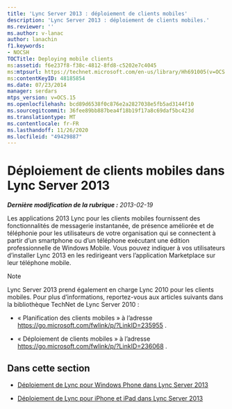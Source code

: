 ```yaml
---
title: 'Lync Server 2013 : déploiement de clients mobiles'
description: 'Lync Server 2013 : déploiement de clients mobiles.'
ms.reviewer: ''
ms.author: v-lanac
author: lanachin
f1.keywords:
- NOCSH
TOCTitle: Deploying mobile clients
ms:assetid: f6e237f8-f38c-4812-8fd8-c5202e7c4045
ms:mtpsurl: https://technet.microsoft.com/en-us/library/Hh691005(v=OCS.15)
ms:contentKeyID: 48185854
ms.date: 07/23/2014
manager: serdars
mtps_version: v=OCS.15
ms.openlocfilehash: bcd89d6538f0c876e2a2827038e5fb5ad3144f10
ms.sourcegitcommit: 36fee89bb887bea4f18b19f17a8c69daf5bc423d
ms.translationtype: MT
ms.contentlocale: fr-FR
ms.lasthandoff: 11/26/2020
ms.locfileid: "49429887"
---
```

# <a name="deploying-mobile-clients-in-lync-server-2013"></a>Déploiement de clients mobiles dans Lync Server 2013

<div data-xmlns="http://www.w3.org/1999/xhtml">

<div class="topic" data-xmlns="http://www.w3.org/1999/xhtml" data-msxsl="urn:schemas-microsoft-com:xslt" data-cs="https://msdn.microsoft.com/">

<div data-asp="https://msdn2.microsoft.com/asp">



</div>

<div id="mainSection">

<div id="mainBody">

<span> </span>

_**Dernière modification de la rubrique :** 2013-02-19_

Les applications 2013 Lync pour les clients mobiles fournissent des fonctionnalités de messagerie instantanée, de présence améliorée et de téléphonie pour les utilisateurs de votre organisation qui se connectent à partir d’un smartphone ou d’un téléphone exécutant une édition professionnelle de Windows Mobile. Vous pouvez indiquer à vos utilisateurs d’installer Lync 2013 en les redirigeant vers l’application Marketplace sur leur téléphone mobile.

<div>


> [!NOTE]  
> Lync Server 2013 prend également en charge Lync 2010 pour les clients mobiles. Pour plus d’informations, reportez-vous aux articles suivants dans la bibliothèque TechNet de Lync Server 2010 : 
> <UL>
> <LI>
> <P>« Planification des clients mobiles » à l’adresse <A href="https://go.microsoft.com/fwlink/p/?linkid=235955">https://go.microsoft.com/fwlink/p/?LinkID=235955</A> .</P>
> <LI>
> <P>« Déploiement de clients mobiles » à l’adresse <A href="https://go.microsoft.com/fwlink/p/?linkid=236068">https://go.microsoft.com/fwlink/p/?LinkID=236068</A> .</P></LI></UL>



</div>

<div>

## <a name="in-this-section"></a>Dans cette section

  - [Déploiement de Lync pour Windows Phone dans Lync Server 2013](lync-server-2013-deploying-lync-for-windows-phone.md)

  - [Déploiement de Lync pour iPhone et iPad dans Lync Server 2013](lync-server-2013-deploying-lync-for-iphone-and-ipad.md)

</div>

</div>

<span> </span>

</div>

</div>

</div>

